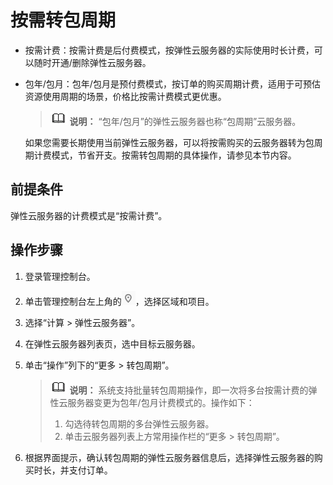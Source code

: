 # 按需转包周期<a name="ecs_03_0110"></a>

-   按需计费：按需计费是后付费模式，按弹性云服务器的实际使用时长计费，可以随时开通/删除弹性云服务器。
-   包年/包月：包年/包月是预付费模式，按订单的购买周期计费，适用于可预估资源使用周期的场景，价格比按需计费模式更优惠。

    >![](public_sys-resources/icon-note.gif) **说明：** 
    >“包年/包月”的弹性云服务器也称“包周期”云服务器。

    如果您需要长期使用当前弹性云服务器，可以将按需购买的云服务器转为包周期计费模式，节省开支。按需转包周期的具体操作，请参见本节内容。


## 前提条件<a name="section085871112243"></a>

弹性云服务器的计费模式是“按需计费”。

## 操作步骤<a name="section18560328192214"></a>

1.  登录管理控制台。
2.  单击管理控制台左上角的![](figures/icon-region.png)，选择区域和项目。
3.  选择“计算 \> 弹性云服务器”。
4.  在弹性云服务器列表页，选中目标云服务器。
5.  单击“操作”列下的“更多 \> 转包周期”。

    >![](public_sys-resources/icon-note.gif) **说明：** 
    >系统支持批量转包周期操作，即一次将多台按需计费的弹性云服务器变更为包年/包月计费模式的。操作如下：
    >1.  勾选待转包周期的多台弹性云服务器。
    >2.  单击云服务器列表上方常用操作栏的“更多 \> 转包周期”。

6.  根据界面提示，确认转包周期的弹性云服务器信息后，选择弹性云服务器的购买时长，并支付订单。

